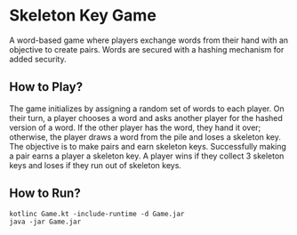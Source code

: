 # Skeleton Key Game

A word-based game where players exchange words from their hand with an objective to create pairs.
Words are secured with a hashing mechanism for added security.

## How to Play?

The game initializes by assigning a random set of words to each player.
On their turn, a player chooses a word and asks another player for the hashed version of a word.
If the other player has the word, they hand it over; otherwise, the player draws a word from the pile and loses a skeleton key.
The objective is to make pairs and earn skeleton keys.
Successfully making a pair earns a player a skeleton key.
A player wins if they collect 3 skeleton keys and loses if they run out of skeleton keys.

## How to Run?

```
kotlinc Game.kt -include-runtime -d Game.jar
java -jar Game.jar
```